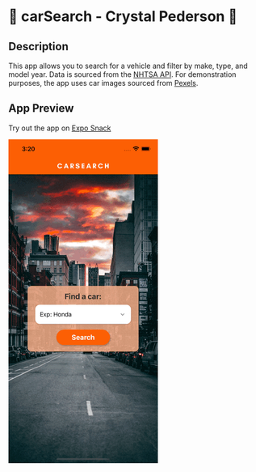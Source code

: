 # 🚗 carSearch - Crystal Pederson 🚙

## Description
This app allows you to search for a vehicle and filter by make, type, and model year.
Data is sourced from the [NHTSA API](https://vpic.nhtsa.dot.gov/api/).
For demonstration purposes, the app uses car images sourced from [Pexels](https://www.pexels.com/).

## App Preview
Try out the app on [Expo Snack](https://snack.expo.dev/@crystalpederson/crystal-pederson---carsearch)

![App demo gif](/assets/demo.gif)
